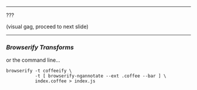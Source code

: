 

---
<!-- .slide: class="full-height" data-background="url('./images/dorkq.png')" data-background-position="center" data-background-size="cover" data-transition="none" -->

???

(visual gag, proceed to next slide)



---

### _Browserify Transforms_

or the command line&hellip;

```
browserify -t coffeeify \
           -t [ browserify-ngannotate --ext .coffee --bar ] \
           index.coffee > index.js
```
